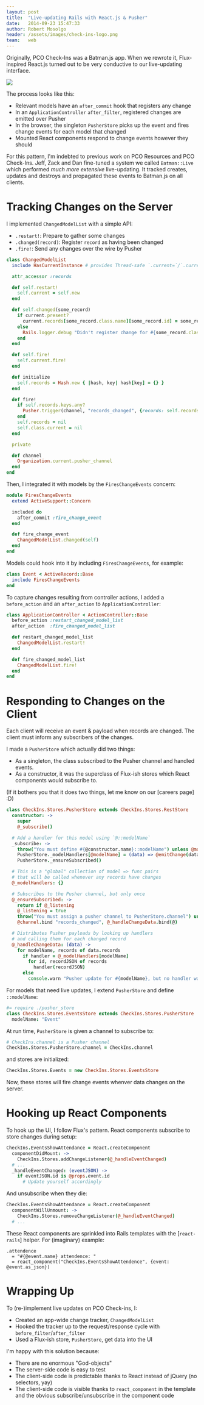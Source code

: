 ```yaml
---
layout: post
title:  "Live-updating Rails with React.js & Pusher"
date:   2014-09-23 15:47:33
author: Robert Mosolgo
header: /assets/images/check-ins-logo.png
team:   web
---
```


Originally, PCO Check-Ins was a Batman.js app. When we rewrote it, Flux-inspired React.js turned out to be very conductive to our live-updating interface.

<img src="/assets/images/check-ins-dashboard.png" />

The process looks like this:

- Relevant models have an `after_commit` hook that registers any change
- In an `ApplicationController` `after_filter`, registered changes are emitted over Pusher
- In the browser, the singleton `PusherStore` picks up the event and fires change events for each model that changed
- Mounted React components respond to change events however they should

For this pattern, I'm indebted to previous work on PCO Resources and PCO Check-Ins. Jeff, Zack and Dan fine-tuned a system we called `Batman::Live` which performed _much more extensive_ live-updating. It tracked creates, updates and destroys and propagated these events to Batman.js on all clients.

# Tracking Changes on the Server

I implemented `ChangedModelList` with a simple API:

- `.restart!`: Prepare to gather some changes
- `.changed(record)`: Register `record` as having been changed
- `.fire!`: Send any changes over the wire by Pusher

```ruby
class ChangedModelList
  include HasCurrentInstance # provides Thread-safe `.current=`/`.current`

  attr_accessor :records

  def self.restart!
    self.current = self.new
  end

  def self.changed(some_record)
    if current.present?
      current.records[some_record.class.name][some_record.id] = some_record.as_json
    else
      Rails.logger.debug "Didn't register change for #{some_record.class.name} because it was outside the request cycle"
    end
  end

  def self.fire!
    self.current.fire!
  end

  def initialize
    self.records = Hash.new { |hash, key| hash[key] = {} }
  end

  def fire!
    if self.records.keys.any?
      Pusher.trigger(channel, "records_changed", {records: self.records})
    end
    self.records = nil
    self.class.current = nil
  end

  private

  def channel
    Organization.current.pusher_channel
  end
end
```

Then, I integrated it with models by the `FiresChangeEvents` concern:

```ruby
module FiresChangeEvents
  extend ActiveSupport::Concern

  included do
    after_commit :fire_change_event
  end

  def fire_change_event
    ChangedModelList.changed(self)
  end
end
```

Models could hook into it by including `FiresChangeEvents`, for example:

```ruby
class Event < ActiveRecord::Base
  include FiresChangeEvents
end
```

To capture changes resulting from controller actions, I added a `before_action` and an `after_action` to `ApplicationController`:

```ruby
class ApplicationController < ActionController::Base
  before_action :restart_changed_model_list
  after_action  :fire_changed_model_list

  def restart_changed_model_list
    ChangedModelList.restart!
  end

  def fire_changed_model_list
    ChangedModelList.fire!
  end
end
```

# Responding to Changes on the Client

Each client will receive an event & payload when records are changed. The client must inform any subscribers of the changes.

I made a `PusherStore` which actually did two things:

- As a singleton, the class subscribed to the Pusher channel and handled events.
- As a constructor, it was the superclass of Flux-ish stores which React components would subscribe to.

(If it bothers you that it does two things, let me know on our [careers page] :D)


```coffeescript
class CheckIns.Stores.PusherStore extends CheckIns.Stores.RestStore
  constructor: ->
    super
    @_subscribe()

  # Add a handler for this model using `@::modelName`
  _subscribe: ->
    throw("You must define #{@constructor.name}::modelName") unless @modelName?
    PusherStore._modelHandlers[@modelName] = (data) => @emitChange(data)
    PusherStore._ensureSubscribed()

  # This is a "global" collection of model => func pairs
  # that will be called whenever any records have changes
  @_modelHandlers: {}

  # Subscribes to the Pusher channel, but only once
  @_ensureSubscribed: ->
    return if @_listening
    @_listening = true
    throw("You must assign a pusher channel to PusherStore.channel") unless @channel?
    @channel.bind "records_changed", @_handleChangeData.bind(@)

  # Distributes Pusher payloads by looking up handlers
  # and calling them for each changed record
  @_handleChangeData: (data) ->
    for modelName, records of data.records
      if handler = @_modelHandlers[modelName]
        for id, recordJSON of records
          handler(recordJSON)
      else
        console.warn "Pusher update for #{modelName}, but no handler was found"
```

For models that need live updates, I extend `PusherStore` and define `::modelName`:

```coffee
#= require ./pusher_store
class CheckIns.Stores.EventsStore extends CheckIns.Stores.PusherStore
  modelName: "Event"
```

At run time, `PusherStore` is given a channel to subscribe to:

```coffee
# CheckIns.channel is a Pusher channel
CheckIns.Stores.PusherStore.channel = CheckIns.channel
```

and stores are initialized:

```coffee
CheckIns.Stores.Events = new CheckIns.Stores.EventsStore
```

Now, these stores will fire change events whenver data changes on the server.

# Hooking up React Components

To hook up the UI, I follow Flux's pattern. React components subscribe to store changes during setup:

```coffee
CheckIns.EventsShowAttendance = React.createComponent
  componentDidMount: ->
    CheckIns.Stores.addChangeListener(@_handleEventChanged)
  # ...
  _handleEventChanged: (eventJSON) ->
    if eventJSON.id is @props.event.id
      # Update yourself accordingly
```

And unsubscribe when they die:

```coffee
CheckIns.EventsShowAttendance = React.createComponent
  componentWillUnmount: ->
    CheckIns.Stores.removeChangeListener(@_handleEventChanged)
  # ...
```

These React components are sprinkled into Rails templates with the [`react-rails`] helper. For (imaginary) example:

```slim
.attendence
  = "#{@event.name} attendence: "
  = react_component("CheckIns.EventsShowAttendence", {event: @event.as_json})
```

# Wrapping Up

To (re-)implement live updates on PCO Check-ins, I:

- Created an app-wide change tracker, `ChangedModelList`
- Hooked the tracker up to the request/response cycle with `before_filter`/`after_filter`
- Used a Flux-ish store, `PusherStore`, get data into the UI

I'm happy with this solution because:

- There are no enormous "God-objects"
- The server-side code is easy to test
- The client-side code is predictable thanks to React instead of jQuery (no selectors, yay)
- The client-side code is visible thanks to `react_component` in the template and the obvious subscribe/unsubscribe in the component code
